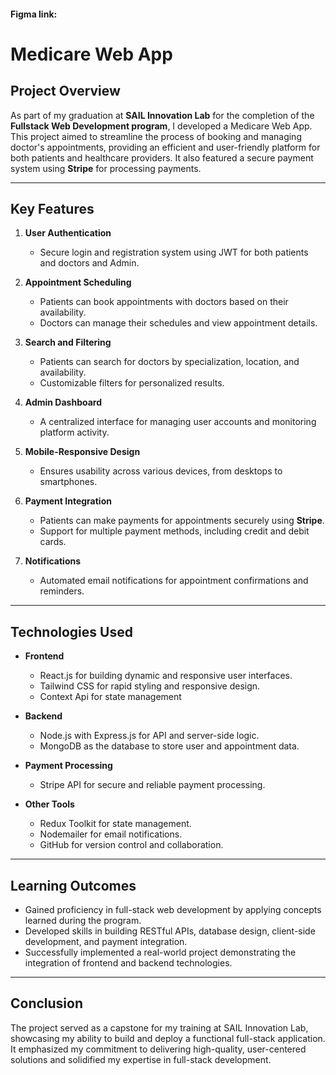#### Figma link:

# Medicare Web App

## Project Overview  
As part of my graduation at **SAIL Innovation Lab** for the completion of the **Fullstack Web Development program**, I developed a Medicare Web App. This project aimed to streamline the process of booking and managing doctor's appointments, providing an efficient and user-friendly platform for both patients and healthcare providers. It also featured a secure payment system using **Stripe** for processing payments.

---

## Key Features  
1. **User Authentication**  
   - Secure login and registration system using JWT for both patients and doctors and Admin.  

2. **Appointment Scheduling**  
   - Patients can book appointments with doctors based on their availability.  
   - Doctors can manage their schedules and view appointment details.  

3. **Search and Filtering**  
   - Patients can search for doctors by specialization, location, and availability.  
   - Customizable filters for personalized results.  

4. **Admin Dashboard**  
   - A centralized interface for managing user accounts and monitoring platform activity.  

5. **Mobile-Responsive Design**  
   - Ensures usability across various devices, from desktops to smartphones.  

6. **Payment Integration**  
   - Patients can make payments for appointments securely using **Stripe**.  
   - Support for multiple payment methods, including credit and debit cards.  

7. **Notifications**  
   - Automated email notifications for appointment confirmations and reminders.

---

## Technologies Used  
- **Frontend**  
  - React.js for building dynamic and responsive user interfaces.  
  - Tailwind CSS for rapid styling and responsive design.
  - Context Api for state management  

- **Backend**  
  - Node.js with Express.js for API and server-side logic.  
  - MongoDB as the database to store user and appointment data.  

- **Payment Processing**  
  - Stripe API for secure and reliable payment processing.  

- **Other Tools**  
  - Redux Toolkit for state management.  
  - Nodemailer for email notifications.  
  - GitHub for version control and collaboration.

---

## Learning Outcomes  
- Gained proficiency in full-stack web development by applying concepts learned during the program.  
- Developed skills in building RESTful APIs, database design, client-side development, and payment integration.  
- Successfully implemented a real-world project demonstrating the integration of frontend and backend technologies.

---

## Conclusion  
The project served as a capstone for my training at SAIL Innovation Lab, showcasing my ability to build and deploy a functional full-stack application. It emphasized my commitment to delivering high-quality, user-centered solutions and solidified my expertise in full-stack development.



